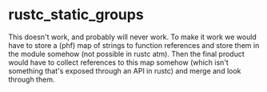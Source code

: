 # rustc_static_groups

This doesn't work, and probably will never work. To make it work we would have to store a (phf) map of strings to
function references and store them in the module somehow (not possible in rustc atm). Then the final product would have to collect references
to this map somehow (which isn't something that's exposed through an API in rustc) and merge and look through them.